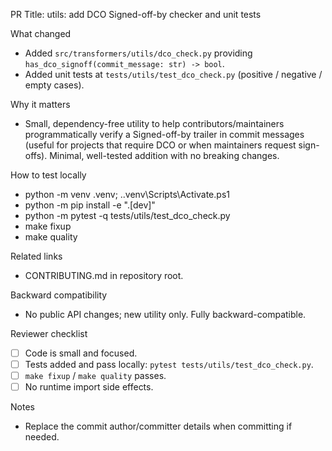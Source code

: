 PR Title: utils: add DCO Signed-off-by checker and unit tests

What changed
- Added `src/transformers/utils/dco_check.py` providing `has_dco_signoff(commit_message: str) -> bool`.
- Added unit tests at `tests/utils/test_dco_check.py` (positive / negative / empty cases).

Why it matters
- Small, dependency-free utility to help contributors/maintainers programmatically verify a Signed-off-by trailer in commit messages (useful for projects that require DCO or when maintainers request sign-offs). Minimal, well-tested addition with no breaking changes.

How to test locally
- python -m venv .venv; .\.venv\Scripts\Activate.ps1
- python -m pip install -e ".[dev]"
- python -m pytest -q tests/utils/test_dco_check.py
- make fixup
- make quality

Related links
- CONTRIBUTING.md in repository root.

Backward compatibility
- No public API changes; new utility only. Fully backward-compatible.

Reviewer checklist
- [ ] Code is small and focused.
- [ ] Tests added and pass locally: `pytest tests/utils/test_dco_check.py`.
- [ ] `make fixup` / `make quality` passes.
- [ ] No runtime import side effects.

Notes
- Replace the commit author/committer details when committing if needed.
